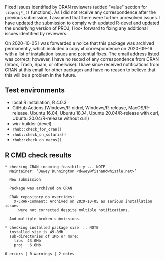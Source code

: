 
Fixed issues identified by CRAN reviewers (added "value" section
for `libproj*_()` functions). As I did not receive any correspondence
after the previous submission, I assumed that there were further 
unresolved issues. I have updated the submission to comply with 
updated R-devel and updated the underlying version of PROJ; I look
forward to fixing any additional issues identified by reviewers.

On 2020-10-05 I was forwarded a notice that this package was archived 
permanently, which included a copy of correspondence on 2020-09-16 
with a list of installation issues and potential fixes. The email 
address listed was correct; however, I have no record of any 
correspondence from CRAN (Inbox, Trash, Spam, or otherwise). 
I have since received notifications from CRAN at this email for
other packages and have no reason to believe that this will
be a problem in the future.

## Test environments

* local R installation, R 4.0.3
* GitHub Actions (Windows/R-oldrel, Windows/R-release, MacOS/R-release,
  Ubuntu 16.04, Ubuntu 18.04, Ubuntu 20.04/R-release with curl,
  Ubuntu 20.04/R-release without curl)
* win-builder (devel)
* `rhub::check_for_cran()`
* `rhub::check_on_solaris()`
* `rhub::check_on_macos()`

## R CMD check results

    * checking CRAN incoming feasibility ... NOTE
      Maintainer: ‘Dewey Dunnington <dewey@fishandwhistle.net>’
      
      New submission
      
      Package was archived on CRAN
      
      CRAN repository db overrides:
        X-CRAN-Comment: Archived on 2020-10-05 as serious installation issues
          were not corrected despite multiple notifications.
    
      And multiple broken submissions.
      
    * checking installed package size ... NOTE
      installed size is 49.8Mb
      sub-directories of 1Mb or more:
        libs  43.0Mb
        proj   6.6Mb
    
    0 errors | 0 warnings | 2 notes
